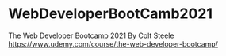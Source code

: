 # WebDeveloperBootCamb2021
The Web Developer Bootcamp 2021 By Colt Steele https://www.udemy.com/course/the-web-developer-bootcamp/
